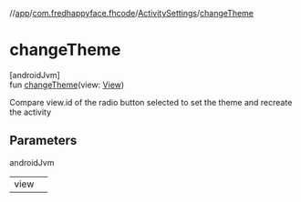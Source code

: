 //[app](../../../index.md)/[com.fredhappyface.fhcode](../index.md)/[ActivitySettings](index.md)/[changeTheme](change-theme.md)

# changeTheme

[androidJvm]\
fun [changeTheme](change-theme.md)(view: [View](https://developer.android.com/reference/kotlin/android/view/View.html))

Compare view.id of the radio button selected to set the theme and recreate the activity

## Parameters

androidJvm

| | |
|---|---|
| view |  |
